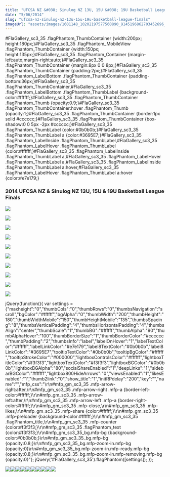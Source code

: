 ```yaml
---
title: "UFCSA NZ &#038; Sinulog NZ 13U, 15U &#038; 19U Basketball League Finals"
date: "5/06/2014"
slug: "ufcsa-nz-sinulog-nz-13u-15u-19u-basketball-league-finals"
imageUrl: "assets/images/1601148_10202197577560890_9145196862703452696_n.jpg"
---
```


#FlaGallery\_sc3\_35 .flagPhantom\_ThumbContainer {width:200px; height:180px;}#FlaGallery\_sc3\_35 .flagPhantom\_MobileView .flagPhantom\_ThumbContainer {width:150px; height:135px;}#FlaGallery\_sc3\_35 .flagPhantom\_Container {margin-left:auto;margin-right:auto;}#FlaGallery\_sc3\_35 .flagPhantom\_ThumbContainer {margin:8px 0 0 8px;}#FlaGallery\_sc3\_35 .flagPhantom\_ThumbContainer {padding:2px;}#FlaGallery\_sc3\_35 .flagPhantom\_LabelBottom .flagPhantom\_ThumbContainer {padding-bottom:36px;}#FlaGallery\_sc3\_35 .flagPhantom\_ThumbContainer,#FlaGallery\_sc3\_35 .flagPhantom\_LabelBottom .flagPhantom\_ThumbLabel {background-color:#ffffff;}#FlaGallery\_sc3\_35 .flagPhantom\_ThumbContainer .flagPhantom\_Thumb {opacity:0.9;}#FlaGallery\_sc3\_35 .flagPhantom\_ThumbContainer:hover .flagPhantom\_Thumb {opacity:1;}#FlaGallery\_sc3\_35 .flagPhantom\_ThumbContainer {border:1px solid #cccccc;}#FlaGallery\_sc3\_35 .flagPhantom\_ThumbContainer {box-shadow:0 0 5px -2px #cccccc;}#FlaGallery\_sc3\_35 .flagPhantom\_ThumbLabel {color:#0b0b0b;}#FlaGallery\_sc3\_35 .flagPhantom\_ThumbLabel a {color:#3695E7;}#FlaGallery\_sc3\_35 .flagPhantom\_LabelInside .flagPhantom\_ThumbLabel,#FlaGallery\_sc3\_35 .flagPhantom\_LabelHover .flagPhantom\_ThumbLabel {color:#ffffff;}#FlaGallery\_sc3\_35 .flagPhantom\_LabelInside .flagPhantom\_ThumbLabel a,#FlaGallery\_sc3\_35 .flagPhantom\_LabelHover .flagPhantom\_ThumbLabel a,#FlaGallery\_sc3\_35 .flagPhantom\_LabelInside .flagPhantom\_ThumbLabel a:hover,#FlaGallery\_sc3\_35 .flagPhantom\_LabelHover .flagPhantom\_ThumbLabel a:hover {color:#e7e179;}

### 2014 UFCSA NZ & Sinulog NZ 13U, 15U & 19U Basketball League Finals

[![](https://i0.wp.com/santonino-nz.org/wp-content/flagallery/ufcsa-nz-sinulog-nz-13u-15u-19u-basketball-league-finals/thumbs/thumbs_1601148_10202197577560890_9145196862703452696_n.jpg?ssl=1)](https://i0.wp.com/santonino-nz.org/wp-content/flagallery/ufcsa-nz-sinulog-nz-13u-15u-19u-basketball-league-finals/webview/1601148_10202197577560890_9145196862703452696_n.jpg?ssl=1)

[![](https://i0.wp.com/santonino-nz.org/wp-content/flagallery/ufcsa-nz-sinulog-nz-13u-15u-19u-basketball-league-finals/thumbs/thumbs_1891030_10202197568040652_7637793059085280244_n.jpg?ssl=1)](https://i0.wp.com/santonino-nz.org/wp-content/flagallery/ufcsa-nz-sinulog-nz-13u-15u-19u-basketball-league-finals/webview/1891030_10202197568040652_7637793059085280244_n.jpg?ssl=1)

[![](https://i0.wp.com/santonino-nz.org/wp-content/flagallery/ufcsa-nz-sinulog-nz-13u-15u-19u-basketball-league-finals/thumbs/thumbs_10310671_10202197579560940_8886230068637219509_n.jpg?ssl=1)](https://i0.wp.com/santonino-nz.org/wp-content/flagallery/ufcsa-nz-sinulog-nz-13u-15u-19u-basketball-league-finals/webview/10310671_10202197579560940_8886230068637219509_n.jpg?ssl=1)

[![](https://i0.wp.com/santonino-nz.org/wp-content/flagallery/ufcsa-nz-sinulog-nz-13u-15u-19u-basketball-league-finals/thumbs/thumbs_10363997_10202197564760570_5571788653087039563_n.jpg?ssl=1)](https://i0.wp.com/santonino-nz.org/wp-content/flagallery/ufcsa-nz-sinulog-nz-13u-15u-19u-basketball-league-finals/webview/10363997_10202197564760570_5571788653087039563_n.jpg?ssl=1)

[![](https://i0.wp.com/santonino-nz.org/wp-content/flagallery/ufcsa-nz-sinulog-nz-13u-15u-19u-basketball-league-finals/thumbs/thumbs_10382854_10202197576560865_4346052927246858963_n.jpg?ssl=1)](https://i0.wp.com/santonino-nz.org/wp-content/flagallery/ufcsa-nz-sinulog-nz-13u-15u-19u-basketball-league-finals/webview/10382854_10202197576560865_4346052927246858963_n.jpg?ssl=1)

[![](https://i0.wp.com/santonino-nz.org/wp-content/flagallery/ufcsa-nz-sinulog-nz-13u-15u-19u-basketball-league-finals/thumbs/thumbs_10407919_10202197578360910_1891003347984650847_n.jpg?ssl=1)](https://i0.wp.com/santonino-nz.org/wp-content/flagallery/ufcsa-nz-sinulog-nz-13u-15u-19u-basketball-league-finals/webview/10407919_10202197578360910_1891003347984650847_n.jpg?ssl=1)

[![](https://i0.wp.com/santonino-nz.org/wp-content/flagallery/ufcsa-nz-sinulog-nz-13u-15u-19u-basketball-league-finals/thumbs/thumbs_10417020_10202197563840547_6356778117308119107_n.jpg?ssl=1)](https://i0.wp.com/santonino-nz.org/wp-content/flagallery/ufcsa-nz-sinulog-nz-13u-15u-19u-basketball-league-finals/webview/10417020_10202197563840547_6356778117308119107_n.jpg?ssl=1)

[![](https://i0.wp.com/santonino-nz.org/wp-content/flagallery/ufcsa-nz-sinulog-nz-13u-15u-19u-basketball-league-finals/thumbs/thumbs_10418239_10202197572680768_4052331626102553316_n.jpg?ssl=1)](https://i0.wp.com/santonino-nz.org/wp-content/flagallery/ufcsa-nz-sinulog-nz-13u-15u-19u-basketball-league-finals/webview/10418239_10202197572680768_4052331626102553316_n.jpg?ssl=1)

[![](https://i0.wp.com/santonino-nz.org/wp-content/flagallery/ufcsa-nz-sinulog-nz-13u-15u-19u-basketball-league-finals/thumbs/thumbs_10418402_10202197586641117_76095088699725160_n.jpg?ssl=1)](https://i0.wp.com/santonino-nz.org/wp-content/flagallery/ufcsa-nz-sinulog-nz-13u-15u-19u-basketball-league-finals/webview/10418402_10202197586641117_76095088699725160_n.jpg?ssl=1)

[![](https://i0.wp.com/santonino-nz.org/wp-content/flagallery/ufcsa-nz-sinulog-nz-13u-15u-19u-basketball-league-finals/thumbs/thumbs_10427240_10202197565440587_4674686504743483480_n.jpg?ssl=1)](https://i0.wp.com/santonino-nz.org/wp-content/flagallery/ufcsa-nz-sinulog-nz-13u-15u-19u-basketball-league-finals/webview/10427240_10202197565440587_4674686504743483480_n.jpg?ssl=1)

jQuery(function(){ var settings = {"maxheight":"0","thumbCols":"0","thumbRows":"0","thumbsNavigation":"scroll","bgColor":"#ffffff","bgAlpha":"0","thumbWidth":"200","thumbHeight":"180","thumbWidthMobile":"150","thumbHeightMobile":"135","thumbsSpacing":"8","thumbsVerticalPadding":"4","thumbsHorizontalPadding":"4","thumbsAlign":"center","thumbScale":"1","thumbBG":"#ffffff","thumbAlpha":"90","thumbAlphaHover":"100","thumbBorderSize":"1","thumbBorderColor":"#cccccc","thumbPadding":"2","thumbsInfo":"label","labelOnHover":"1","labelTextColor":"#ffffff","labelLinkColor":"#e7e179","label8TextColor":"#0b0b0b","label8LinkColor":"#3695E7","tooltipTextColor":"#0b0b0b","tooltipBgColor":"#ffffff","tooltipStrokeColor":"#000000","lightboxControlsColor":"#ffffff","lightboxTitleColor":"#f3f3f3","lightboxTextColor":"#f3f3f3","lightboxBGColor":"#0b0b0b","lightboxBGAlpha":"80","socialShareEnabled":"1","deepLinks":"1","sidebarBGColor":"#ffffff","lightbox800HideArrows":"0","viewsEnabled":"1","likesEnabled":"1","thumb2link":"0","show\_title":"1","initRPdelay":"200","key":"","name":"","mfp\_css":"\\r\\n#mfp\_gm\_sc3\_35 .mfp-arrow-right:after,\\r\\n#mfp\_gm\_sc3\_35 .mfp-arrow-right .mfp-a {border-left-color:#ffffff;}\\r\\n#mfp\_gm\_sc3\_35 .mfp-arrow-left:after,\\r\\n#mfp\_gm\_sc3\_35 .mfp-arrow-left .mfp-a {border-right-color:#ffffff;}\\r\\n#mfp\_gm\_sc3\_35 .mfp-close,\\r\\n#mfp\_gm\_sc3\_35 .mfp-likes,\\r\\n#mfp\_gm\_sc3\_35 .mfp-share {color:#ffffff;}\\r\\n#mfp\_gm\_sc3\_35 .mfp-preloader {background-color:#ffffff;}\\r\\n#mfp\_gm\_sc3\_35 .flagPhantom\_title,\\r\\n#mfp\_gm\_sc3\_35 .mfp-counter {color:#f3f3f3;}\\r\\n#mfp\_gm\_sc3\_35 .flagPhantom\_text {color:#f3f3f3;}\\r\\n#mfp\_gm\_sc3\_35\_bg.mfp-bg {background-color:#0b0b0b;}\\r\\n#mfp\_gm\_sc3\_35\_bg.mfp-bg {opacity:0.8;}\\r\\n#mfp\_gm\_sc3\_35\_bg.mfp-zoom-in.mfp-bg {opacity:0}\\r\\n#mfp\_gm\_sc3\_35\_bg.mfp-zoom-in.mfp-ready.mfp-bg {opacity:0.8;}\\r\\n#mfp\_gm\_sc3\_35\_bg.mfp-zoom-in.mfp-removing.mfp-bg {opacity:0}"}; jQuery('#FlaGallery\_sc3\_35').flagPhantom(\[settings\]); });

![](https://i0.wp.com/santonino-nz.org/wp-content/flagallery/ufcsa-nz-sinulog-nz-13u-15u-19u-basketball-league-finals/1601148_10202197577560890_9145196862703452696_n.jpg?ssl=1)![](https://i0.wp.com/santonino-nz.org/wp-content/flagallery/ufcsa-nz-sinulog-nz-13u-15u-19u-basketball-league-finals/1891030_10202197568040652_7637793059085280244_n.jpg?ssl=1)![](https://i0.wp.com/santonino-nz.org/wp-content/flagallery/ufcsa-nz-sinulog-nz-13u-15u-19u-basketball-league-finals/10310671_10202197579560940_8886230068637219509_n.jpg?ssl=1)![](https://i0.wp.com/santonino-nz.org/wp-content/flagallery/ufcsa-nz-sinulog-nz-13u-15u-19u-basketball-league-finals/10363997_10202197564760570_5571788653087039563_n.jpg?ssl=1)![](https://i0.wp.com/santonino-nz.org/wp-content/flagallery/ufcsa-nz-sinulog-nz-13u-15u-19u-basketball-league-finals/10382854_10202197576560865_4346052927246858963_n.jpg?ssl=1)![](https://i0.wp.com/santonino-nz.org/wp-content/flagallery/ufcsa-nz-sinulog-nz-13u-15u-19u-basketball-league-finals/10407919_10202197578360910_1891003347984650847_n.jpg?ssl=1)![](https://i0.wp.com/santonino-nz.org/wp-content/flagallery/ufcsa-nz-sinulog-nz-13u-15u-19u-basketball-league-finals/10417020_10202197563840547_6356778117308119107_n.jpg?ssl=1)![](https://i0.wp.com/santonino-nz.org/wp-content/flagallery/ufcsa-nz-sinulog-nz-13u-15u-19u-basketball-league-finals/10418239_10202197572680768_4052331626102553316_n.jpg?ssl=1)![](https://i0.wp.com/santonino-nz.org/wp-content/flagallery/ufcsa-nz-sinulog-nz-13u-15u-19u-basketball-league-finals/10418402_10202197586641117_76095088699725160_n.jpg?ssl=1)![](https://i0.wp.com/santonino-nz.org/wp-content/flagallery/ufcsa-nz-sinulog-nz-13u-15u-19u-basketball-league-finals/10427240_10202197565440587_4674686504743483480_n.jpg?ssl=1)